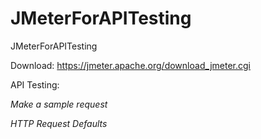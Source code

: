 # JMeterForAPITesting
JMeterForAPITesting

Download: https://jmeter.apache.org/download_jmeter.cgi

API Testing:

*Make a sample request*


*HTTP Request Defaults*

